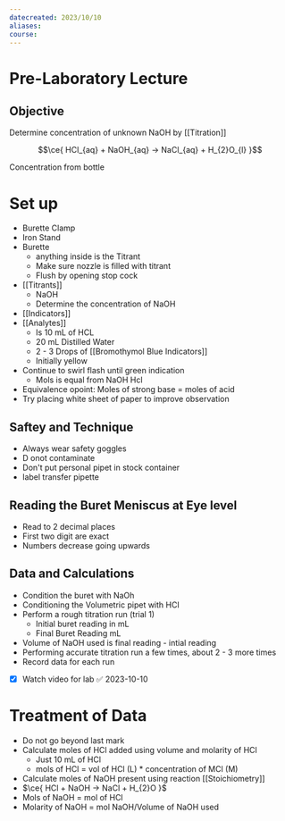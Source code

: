 ```yaml
---
datecreated: 2023/10/10
aliases: 
course:
---
```

# Pre-Laboratory Lecture

## Objective

Determine concentration of unknown NaOH by [[Titration]]

$$\ce{ HCl_{aq} + NaOH_{aq} -> NaCl_{aq} + H_{2}O_{l} }$$

Concentration from bottle

# Set up

- Burette Clamp
- Iron Stand
- Burette
	- anything inside is the Titrant
	- Make sure nozzle is filled with titrant
	- Flush by opening stop cock 
- [[Titrants]]
	- NaOH
	- Determine the concentration of NaOH
- [[Indicators]]
- [[Analytes]]
	- Is 10 mL of HCL 
	- 20 mL Distilled Water
	- 2 - 3 Drops of [[Bromothymol Blue Indicators]]
	- Initially yellow 
- Continue to swirl flash until green indication
	- Mols is equal from NaOH Hcl
- Equivalence opoint: Moles of strong base = moles of acid
- Try placing white sheet of paper to improve observation

## Saftey and Technique

- Always wear safety goggles
- D onot contaminate
- Don't put personal pipet in stock container
- label transfer pipette

## Reading the Buret Meniscus at Eye level

- Read to 2 decimal places
- First two digit are exact
- Numbers decrease going upwards

## Data and Calculations

- Condition the buret with NaOh
- Conditioning the Volumetric pipet with HCl 
- Perform a rough titration run (trial 1)
	- Initial buret reading in mL
	- Final Buret Reading mL
- Volume of NaOH used is final reading - intial reading
- Performing accurate titration run a few times, about 2 - 3 more times
- Record data for each run
- [x] Watch video for lab ✅ 2023-10-10

# Treatment of Data

- Do not go beyond last mark 
- Calculate moles of HCl added using volume and molarity of HCl
	- Just 10 mL of HCl
	- mols of HCl = vol of HCl (L) * concentration of MCl (M)
- Calculate moles of NaOH present using reaction [[Stoichiometry]]
- $\ce{ HCl + NaOH -> NaCl + H_{2}O }$
- Mols of NaOH =  mol of HCl
- Molarity of NaOH = mol NaOH/Volume of NaOH used